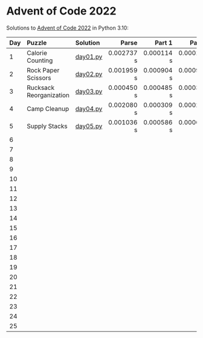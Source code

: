 # Advent of Code 2022

Solutions to [Advent of Code 2022](https://adventofcode.com/2022/) in Python 3.10:

| Day | Puzzle                  | Solution                   | Parse      | Part 1     | Part 2     |
| :-- | :---------------------- | :--------------------------| ---------: | ---------: | ---------: |
| 1   | Calorie Counting        | [day01.py](Day01/day01.py) | 0.002737 s | 0.000114 s | 0.000115 s |
| 2   | Rock Paper Scissors     | [day02.py](Day02/day02.py) | 0.001959 s | 0.000904 s | 0.000920 s |
| 3   | Rucksack Reorganization | [day03.py](Day03/day03.py) | 0.000450 s | 0.000485 s | 0.000322 s |
| 4   | Camp Cleanup            | [day04.py](Day04/day04.py) | 0.002080 s | 0.000309 s | 0.000279 s |
| 5   | Supply Stacks           | [day05.py](Day05/day05.py) | 0.001036 s | 0.000586 s | 0.000669 s |
| 6   |                         |                            |            |            |            |
| 7   |                         |                            |            |            |            |
| 8   |                         |                            |            |            |            |
| 9   |                         |                            |            |            |            |
| 10  |                         |                            |            |            |            |
| 11  |                         |                            |            |            |            |
| 12  |                         |                            |            |            |            |
| 13  |                         |                            |            |            |            |
| 14  |                         |                            |            |            |            |
| 15  |                         |                            |            |            |            |
| 16  |                         |                            |            |            |            |
| 17  |                         |                            |            |            |            |
| 18  |                         |                            |            |            |            |
| 19  |                         |                            |            |            |            |
| 20  |                         |                            |            |            |            |
| 21  |                         |                            |            |            |            |
| 22  |                         |                            |            |            |            |
| 23  |                         |                            |            |            |            |
| 24  |                         |                            |            |            |            |
| 25  |                         |                            |            |            |            |
